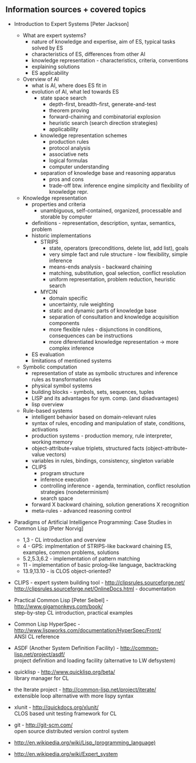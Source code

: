 ## Information sources + covered topics

* Introduction to Expert Systems [Peter Jackson]
  * What are expert systems?
    * nature of knowledge and expertise, aim of ES, typical tasks solved by ES
    * characteristics of ES, differences from other AI
    * knowledge representation - characteristics, criteria, conventions
    * explaining solutions
    * ES applicability
  * Overview of AI
    * what is AI, where does ES fit in
    * evolution of AI, what led towards ES
      * state space search
        * depth-first, breadth-first, generate-and-test
        * theorem proving
        * forward-chaining and combinatorial explosion
        * heuristic search (search direction strategies)
        * applicability
      * knowledge representation schemes
        * production rules
        * protocol analysis
        * associative nets
        * logical formulas
        * computer understanding
      * separation of knowledge base and reasoning apparatus
        * pros and cons
        * trade-off btw. inference engine simplicity and flexibility of knowledge repr.
  * Knowledge representation
    * properties and criteria
      - unambiguous, self-contained, organized, processable and storable by computer
    * definitions - representation, description, syntax, semantics, problem
    * historic implementations
      * STRIPS
        - state, operators (preconditions, delete list, add list), goals
        - very simple fact and rule structure - low flexibility, simple inference
        - means-ends analysis - backward chaining
        - matching, substitution, goal selection, conflict resolution
        - uniform representation, problem reduction, heuristic search
      * MYCIN
        - domain specific
        - uncertainty, rule weighting
        - static and dynamic parts of knowledge base
        - separation of consultation and knowledge acquisition components
        - more flexible rules - disjunctions in conditions, consequences can be instructions
        - more diferentiated knowledge representation
        -> more complex inference
    * ES evaluation
    * limitations of mentioned systems
  * Symbolic computation
    * representation of state as symbolic structures and inference rules as transformation rules
    * physical symbol systems
    * building blocks - symbols, sets, sequences, tuples
    * LISP and its advantages for sym. comp. (and disadvantages)
    * lisp overview
  * Rule-based systems
    * intelligent behavior based on domain-relevant rules
    * syntax of rules, encoding and manipulation of state, conditions, activations
    * production systems - production memory, rule interpreter, working memory
    * object-attribute-value triplets, structured facts (object-attribute-value vectors)
    * variables in rules, bindings, consistency, singleton variable
    * CLIPS
      * program structure
      * inference execution
      * controlling inference - agenda, termination, conflict resolution strategies (nondeterminism)
      * search space
    * forward X backward chaining, solution generations X recognition
    * meta-rules - advanced reasoning control

* Paradigms of Artificial Intelligence Programming: Case Studies in Common Lisp [Peter Norvig]
  * 1,3 - CL introduction and overview
  * 4 - GPS: implmentation of STRIPS-like backward chaining ES,
    examples, common problems, solutions
  * 5.2,5.3,6.2 - implementation of pattern matching
  * 11 - implementation of basic prolog-like language, backtracking
  * 13.9,13.10 - is CLOS object-oriented?

* CLIPS - expert system building tool - http://clipsrules.sourceforge.net/<br />
  http://clipsrules.sourceforge.net/OnlineDocs.html - documentation

* Practical Common Lisp [Peter Seibel] - http://www.gigamonkeys.com/book/<br />
  step-by-step CL introduction, practical examples

* Common Lisp HyperSpec - http://www.lispworks.com/documentation/HyperSpec/Front/<br />
  ANSI CL reference

* ASDF (Another System Definition Facility) - http://common-lisp.net/project/asdf/<br />
  project definition and loading facility (alternative to LW defsystem)

* quicklisp - http://www.quicklisp.org/beta/<br />
  library manager for CL

* the Iterate project - http://common-lisp.net/project/iterate/<br />
  extensible loop alternative with more lispy syntax

* xlunit - http://quickdocs.org/xlunit/<br />
  CLOS based unit testing framework for CL

* git - http://git-scm.com/<br />
  open source distributed version control system

* <http://en.wikipedia.org/wiki/Lisp_(programming_language)>
* <http://en.wikipedia.org/wiki/Expert_system>
